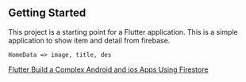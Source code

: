 ## Getting Started
This project is a starting point for a Flutter application.
This is a simple application to show item and detail from firebase.

`HomeData => image, title, des`

[Flutter Build a Complex Android and ios Apps Using Firestore](https://www.udemy.com/share/102pXI3@9YRAakK-Pcq_-yYjO6VkUVne1csveuLrXnVT747mgPLNxPREQKQuzhZE97YprBYR/)